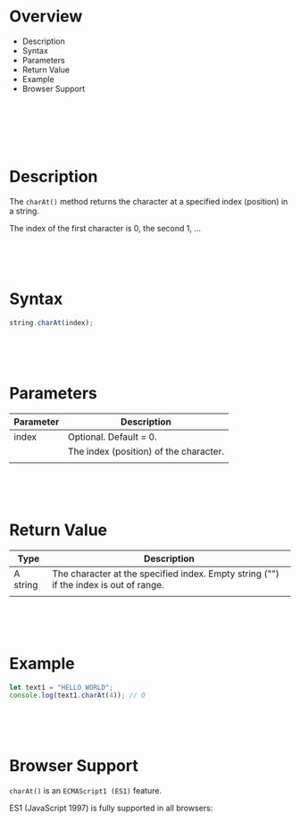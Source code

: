 # Overview

- Description
- Syntax
- Parameters
- Return Value
- Example
- Browser Support

&nbsp;

&nbsp;

&nbsp;

# Description

The `charAt()` method returns the character at a specified index (position) in a string.

The index of the first character is 0, the second 1, ...

&nbsp;

&nbsp;

# Syntax

```js
string.charAt(index);
```

&nbsp;

&nbsp;

# Parameters

| Parameter | Description                            |
| --------- | -------------------------------------- |
| index     | Optional. Default = 0.                 |
|           | The index (position) of the character. |
|           |                                        |

&nbsp;

&nbsp;

# Return Value

| Type     | Description                                                                           |
| -------- | ------------------------------------------------------------------------------------- |
| A string | The character at the specified index. Empty string ("") if the index is out of range. |
|          |                                                                                       |

&nbsp;

&nbsp;

# Example

```js
let text1 = "HELLO WORLD";
console.log(text1.charAt(4)); // O
```

&nbsp;

&nbsp;

# Browser Support

`charAt()` is an `ECMAScript1 (ES1)` feature.

ES1 (JavaScript 1997) is fully supported in all browsers:
